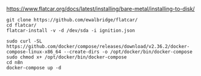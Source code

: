 https://www.flatcar.org/docs/latest/installing/bare-metal/installing-to-disk/
~~~
git clone https://github.com/ewalbridge/flatcar/
cd flatcar/
flatcar-install -v -d /dev/sda -i ignition.json
~~~

~~~
sudo curl -SL https://github.com/docker/compose/releases/download/v2.36.2/docker-compose-linux-x86_64 --create-dirs -o /opt/docker/bin/docker-compose
sudo chmod x+ /opt/docker/bin/docker-compose
cd n8n
docker-compose up -d
~~~
